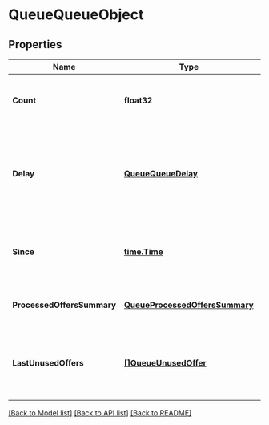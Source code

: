 # QueueQueueObject

## Properties
Name | Type | Description | Notes
------------ | ------------- | ------------- | -------------
**Count** | **float32** | The number of instances left to launch. | [default to null]
**Delay** | [**QueueQueueDelay**](queue.QueueDelay.md) | If a runspec has failed to often the launch will be delayed. See backoff to tune this behavior. | [optional] [default to null]
**Since** | [**time.Time**](time.Time.md) | point in time since Marathon has started to launch tasks. | [default to null]
**ProcessedOffersSummary** | [**QueueProcessedOffersSummary**](queue.ProcessedOffersSummary.md) | Statistics for processed offers. | [default to null]
**LastUnusedOffers** | [**[]QueueUnusedOffer**](queue.UnusedOffer.md) | Last N unused offers, where N can be configured via xxx. | [optional] [default to null]

[[Back to Model list]](../README.md#documentation-for-models) [[Back to API list]](../README.md#documentation-for-api-endpoints) [[Back to README]](../README.md)


